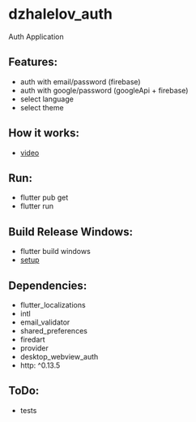 # dzhalelov_auth

Auth Application

## Features:
- auth with email/password (firebase)
- auth with google/password (googleApi + firebase)
- select language
- select theme

## How it works:
 - [video](https://drive.google.com/file/d/1Oqd5dNDcHWFnsOBi2kmJGHctp3lSrkB8/view?usp=sharing)

## Run:
- flutter pub get
- flutter run

## Build Release Windows:
- flutter build windows
 - [setup](https://drive.google.com/file/d/1JFJj1jizEW2SRKQ2nX0bgCJ35KHayd04/view?usp=sharing)

## Dependencies:
 - flutter_localizations
 - intl
 - email_validator
 - shared_preferences
 - firedart
 - provider
 - desktop_webview_auth
 - http: ^0.13.5

## ToDo:
- tests

